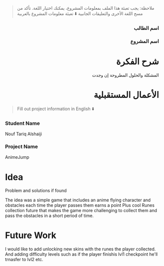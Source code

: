 > ملاحظة: يجب تعبئة هذا الملف بمعلومات المشروع، يمكنك اختيار اللغة. تأكد من مسح اللغة الأخرى والتعليقات الجانبية
> ⬇️ تعبئة معلومات المشروع بالعربية  
<div dir="rtl">

### اسم الطالب


### اسم المشروع


# شرح الفكرة
المشكلة والحلول المطروحة إن وجدت


# الأعمال المستقبلية


</div>

> Fill out project information in English ⬇️
### Student Name
Nouf Tariq Alshaiji

### Project Name
AnimeJump
# Idea
Problem and solutions if found 

The idea was a simple game that includes an anime flying character and obstacles each time the player passes them earns a point Plus cool Runes collection future that makes the game more challenging to collect them and pass the obstacles in a short period of time.

# Future Work 
I would like to add unlocking new skins with the runes the player collected. And adding difficulty levels such as if the player finishis lvl1 checkpoint he'll trnasfer to lvl2 etc.


